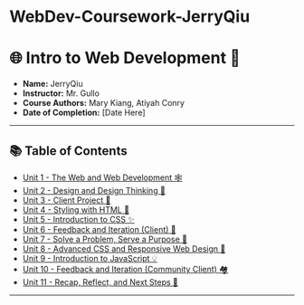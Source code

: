 # WebDev-Coursework-JerryQiu
# 🌐 Intro to Web Development 🚀

- **Name:** JerryQiu
- **Instructor:** Mr. Gullo
- **Course Authors:** Mary Kiang, Atiyah Conry
- **Date of Completion:** [Date Here]

---

## 📚 Table of Contents

- [Unit 1 - The Web and Web Development 🕸️](#unit-1---the-web-and-web-development)
- [Unit 2 - Design and Design Thinking 🤔](#unit-2---design-and-design-thinking)
- [Unit 3 - Client Project 🤝](#unit-3---client-project)
- [Unit 4 - Styling with HTML 🎨](#unit-4---styling-with-html)
- [Unit 5 - Introduction to CSS ✨](#unit-5---introduction-to-css)
- [Unit 6 - Feedback and Iteration (Client) 🔄](#unit-6---feedback-and-iteration-client)
- [Unit 7 - Solve a Problem, Serve a Purpose 🎯](#unit-7---solve-a-problem-serve-a-purpose)
- [Unit 8 - Advanced CSS and Responsive Web Design 📱](#unit-8---advanced-css-and-responsive-web-design)
- [Unit 9 - Introduction to JavaScript 💡](#unit-9---introduction-to-javascript)
- [Unit 10 - Feedback and Iteration (Community Client) 🏘️](#unit-10---feedback-and-iteration-community-client)
- [Unit 11 - Recap, Reflect, and Next Steps 🏁](#unit-11---recap-reflect-and-next-steps)

---
